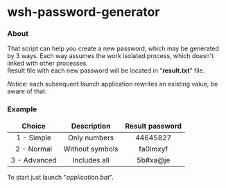 # wsh-password-generator

### About

<p>That script can help you create a new password, which may be generated by 3 ways. Each way assumes the work isolated process, which doesn't linked with other processes.<br/> Result file with each new password will be located in "<b>result.txt</b>" file.<br/>

<p><i>Notice:</i> each subsequent launch application rewrites an existing value, be aware of that.</p>

### Example

<table>
<thead align="center">
<tr>
<td><b>Choice</b></td>
<td><b>Description</b></td>
<td><b>Result password</b></td>
</tr>
</thead>
<tbody align="center">
<tr>
<td> 1 - Simple </td>
<td> Only numbers </td>
<td> 44645827 </td>
</tr>
<tr>
<td> 2 - Normal </td>
<td> Without symbols </td>
<td> fa0lmxyf </td>
</tr>
<tr>
<td> 3 - Advanced </td>
<td> Includes all </td>
<td> 5b#xa@je </td>
</tr>
</tbody>
</table>

To start just launch "<i>application.bat</i>".
